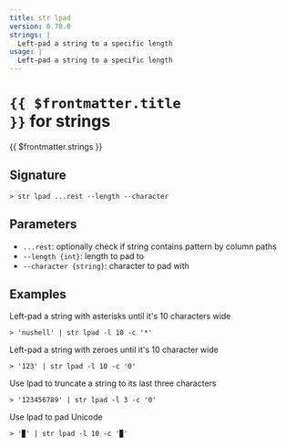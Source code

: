```yaml
---
title: str lpad
version: 0.70.0
strings: |
  Left-pad a string to a specific length
usage: |
  Left-pad a string to a specific length
---
```


# <code>{{ $frontmatter.title }}</code> for strings

<div class='command-title'>{{ $frontmatter.strings }}</div>

## Signature

```> str lpad ...rest --length --character```

## Parameters

 -  `...rest`: optionally check if string contains pattern by column paths
 -  `--length {int}`: length to pad to
 -  `--character {string}`: character to pad with

## Examples

Left-pad a string with asterisks until it's 10 characters wide
```shell
> 'nushell' | str lpad -l 10 -c '*'
```

Left-pad a string with zeroes until it's 10 character wide
```shell
> '123' | str lpad -l 10 -c '0'
```

Use lpad to truncate a string to its last three characters
```shell
> '123456789' | str lpad -l 3 -c '0'
```

Use lpad to pad Unicode
```shell
> '▉' | str lpad -l 10 -c '▉'
```
